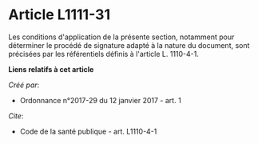# Article L1111-31

Les conditions d'application de la présente section, notamment pour déterminer le procédé de signature adapté à la nature du
document, sont précisées par les référentiels définis à l'article L. 1110-4-1.

**Liens relatifs à cet article**

_Créé par_:

  - Ordonnance n°2017-29 du 12 janvier 2017 - art. 1

_Cite_:

  - Code de la santé publique - art. L1110-4-1
